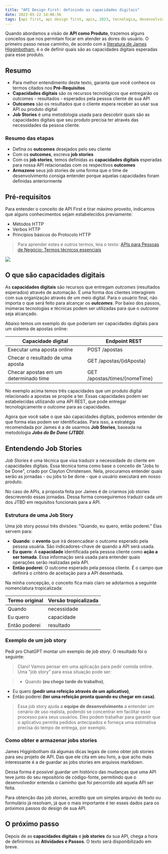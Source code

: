 ```yaml
---
title: "API Design First: definindo as capacidades digitais"
date: 2023-05-22 14:06:56
tags: [api first, api design first, apis, 2023, tecnologia, desenvolvimento]
---
```


Quando abordamos a visão de **API como Produto**, trazemos alguns conceitos que nos permitam focar em atender as dores do usuário. O primeiro passo nesse caminho, de acordo com a [literatura de James Higginbotham](https://www.amazon.com.br/Principles-Web-Design-James-Higginbotham/dp/0137355637), é o de definir quais são as capacidades digitais esperadas para esse produto. 

## Resumo

* Para melhor entendimento deste texto, garanta que você conhece os termos citados nos **Pré-Requisitos**
* **Capacidades digitais** são os recursos tecnológicos que entregarão os outcomes - resultados - esperados pela pessoa cliente de sua API
* **Outcomes** são os resultados que o cliente espera receber ao usar sua API ou produto digital
* **Job Stories** é uma metodologia usada para descobrir quais são as capacidades digitais que seu produto precisa ter através das necessidades da pessoa cliente. 

### Resumo das etapas
* Defina os **outcomes** desejados pelo seu cliente
* Com os **outcomes**, escreva **job stories**
* Com os **job stories**, temos definidas as **capacidades digitais** esperadas para nossa API relacionadas com os respectivos **outcomes**
* **Armazene** seus job stories de uma forma que o time de desenvolvimento consiga entender porque aquelas capacidades foram definidas anteriormente

## Pré-requisitos

Para entender o conceito de API First e tirar máximo proveito, indicamos que alguns conhecimentos sejam estabelecidos previamente:

* Métodos HTTP
* Verbos HTTP
* Princípios básicos do Protocolo HTTP

> Para aprender estes e outros termos, leia o texto: [APIs para Pessoas de Negócio: Termos técnicos essenciais](https://danilocardoso.dev/blog/apis-pessoas-negocio-termos-tecnicos/)

<img src="{{ site.baseurl }}/assets/capacidades-digitais.png"/>

## O que são capacidades digitais

As **capacidades digitais** são recursos que entregam *outcomes* (resultados esperados) através de automação. É uma forma dos clientes interagirem com sua organização através de um meio digital. Para o usuário final, não importa o que será feito para alcançar os ***outcomes***. Por baixo dos passos, inúmeras tecnologias e técnicas podem ser utilizadas para que o *outcome* seja alcançado. 

Abaixo temos um exemplo do que poderiam ser capacidades digitais para um sistema de apostas online:

|  Capacidade digital | Endpoint REST  |
|---|---|
| Executar uma aposta online| POST /apostas  |
| Checar o resultado de uma aposta  | GET /apostas/{idAposta}  |
| Checar apostas em um determinado time  | GET /apostas/times/{nomeTime}  | 


No exemplo acima temos três capacidades que um produto digital relacionado a apostas se propõe a ter. Essas capacidades podem ser estabelecidas utilizando uma API REST, que pode entregar tecnologicamente o *outcome* para as capacidades. 

Agora que você sabe o que são capacidades digitais, podemos entender de que forma elas podem ser identificadas. Para isso, a estratégia recomendada por James é a de usarmos **Job Stories**, baseada na metodologia ***Jobs do Be Done (JTBD)***.

## Entendendo Job Stories

*Job Stories* é uma técnica que visa traduzir a necessidade do cliente em capacidades digitais. Essa técnica toma como base o conceito de "Jobs to be Done", criado por Clayton Christensen. Nela, procuramos entender quais serão as jornadas - ou jobs to be done - que o usuário executará em nosso produto. 

No caso de APIs, a proposta feita por James é de criarmos job stories descrevendo essas jornadas. Dessa forma conseguiremos traduzir cada um dos JTBD em requisitos funcionais para a API. 

### Estrutura de uma Job Story

Uma job story possui três divisões: "Quando, eu quero, então poderei." Elas servem para:

* **Quando**: o **evento** que irá desencadear o *outcome* esperado pela pessoa usuária. São indicadores-chave de quando a API será usada.
* **Eu quero**: A **capacidade** identificada pela pessoa cliente como **ação a ser tomada**. Essa informação será usada para entender quais operações serão realizadas pela API.
* **Então poderei**: O outcome esperado pela pessoa cliente. É o campo que definirá o critério de aceitação para a API desenhada. 

Na minha concepção, o conceito fica mais claro se adotarmos a seguinte nomenclatura tropicalizada:

|  Termo original | Versão tropicalizada  |
|---|---|
| Quando | necessidade  |
| Eu quero  | capacidade  |
| Então poderei  | resultado  | 

### Exemplo de um job story

Pedi pro ChatGPT montar um exemplo de *job story*. O resultado foi o seguinte:

> Claro! Vamos pensar em uma aplicação para pedir comida online. Uma "job story" para essa situação pode ser:

> - Quando __(eu chego tarde do trabalho)__,
- Eu quero __(pedir uma refeição através de um aplicativo)__,
- Então poderei __(ter uma refeição pronta quando eu chegar em casa)__.

> Essa job story ajuda a **equipe de desenvolvimento** a entender um cenário de uso realista, podendo se concentrar em facilitar esse processo para seus usuários. Eles podem trabalhar para garantir que o aplicativo permita pedidos antecipados e forneça uma estimativa precisa do tempo de entrega, por exemplo.

### Como obter e armazenar jobs stories

James Higginbotham dá algumas dicas legais de como obter job stories para seu projeto de API. Das que ele cita em seu livro, a que acho mais interessante é a de guardar as jobs stories em arquivos markdown.

Dessa forma é possível guardar um histórico das mudanças que uma API teve junto do seu repositório de código-fonte, permitindo que o desenvolvedor entenda o caminho que foi percorrido até aquela API ser feita. 

Para obtenção das job stories, acredito que um simples arquivo de texto ou formulário já resolvam, já que o mais importante é ter esses dados para os próximos passos do design de sua API. 

## O próximo passo

Depois de as **capacidades digitais** e **job stories** da sua API, chega a hora de definirmos as **Atividades e Passos**. O texto será disponibilizado em breve.


